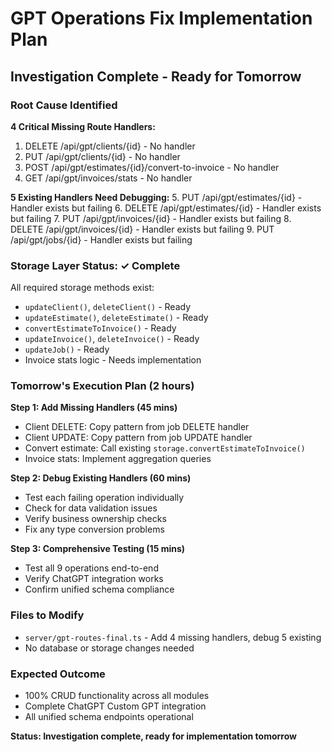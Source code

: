 # GPT Operations Fix Implementation Plan

## Investigation Complete - Ready for Tomorrow

### Root Cause Identified
**4 Critical Missing Route Handlers:**
1. DELETE /api/gpt/clients/{id} - No handler
2. PUT /api/gpt/clients/{id} - No handler  
3. POST /api/gpt/estimates/{id}/convert-to-invoice - No handler
4. GET /api/gpt/invoices/stats - No handler

**5 Existing Handlers Need Debugging:**
5. PUT /api/gpt/estimates/{id} - Handler exists but failing
6. DELETE /api/gpt/estimates/{id} - Handler exists but failing
7. PUT /api/gpt/invoices/{id} - Handler exists but failing
8. DELETE /api/gpt/invoices/{id} - Handler exists but failing
9. PUT /api/gpt/jobs/{id} - Handler exists but failing

### Storage Layer Status: ✓ Complete
All required storage methods exist:
- `updateClient()`, `deleteClient()` - Ready
- `updateEstimate()`, `deleteEstimate()` - Ready
- `convertEstimateToInvoice()` - Ready
- `updateInvoice()`, `deleteInvoice()` - Ready
- `updateJob()` - Ready
- Invoice stats logic - Needs implementation

### Tomorrow's Execution Plan (2 hours)

**Step 1: Add Missing Handlers (45 mins)**
- Client DELETE: Copy pattern from job DELETE handler
- Client UPDATE: Copy pattern from job UPDATE handler
- Convert estimate: Call existing `storage.convertEstimateToInvoice()`
- Invoice stats: Implement aggregation queries

**Step 2: Debug Existing Handlers (60 mins)**
- Test each failing operation individually
- Check for data validation issues
- Verify business ownership checks
- Fix any type conversion problems

**Step 3: Comprehensive Testing (15 mins)**
- Test all 9 operations end-to-end
- Verify ChatGPT integration works
- Confirm unified schema compliance

### Files to Modify
- `server/gpt-routes-final.ts` - Add 4 missing handlers, debug 5 existing
- No database or storage changes needed

### Expected Outcome
- 100% CRUD functionality across all modules
- Complete ChatGPT Custom GPT integration
- All unified schema endpoints operational

**Status: Investigation complete, ready for implementation tomorrow**